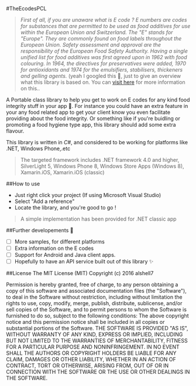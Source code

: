 #TheEcodesPCL
>*First of all, if you are unaware what is E code ?*
*E numbers are codes for substances that are permitted to be used as food additives for use within the European Union and Switzerland.
The "E" stands for "Europe". They are commonly found on food labels throughout the European Union.
Safety assessment and approval are the responsibility of the European Food Safety Authority.*
*Having a single unified list for food additives was first agreed upon in 1962 with food colouring. 
In 1964, the directives for preservatives were added, 1970 for antioxidants and 1974 for the emulsifiers, stabilisers, thickeners and gelling agents.*
(yeah I googled this :grimacing:, just to give an overview what this library is based on. You can [visit here](https://en.wikipedia.org/wiki/E_number) for more information on this..

A Portable class library to help you get to work on E codes for any kind food integrity stuff in your app :fork_and_knife:.
For instance you could have an extra feature in your any food related app to get your client know you even facilitate providing about the food integrity.
Or something like if you're buidling or promoting a food hygiene type app, this library should add some extra flavour.

This library is written in *C#*, and considered to be working for platforms like .NET, Windows Phone,.etc
>The targeted framework includes .NET framework 4.0 and higher, SilverLight 5, Windows Phone 8, Windows Store Apps (Windows 8),
Xamarin.iOS, Xamarin.iOS (classic)

##How to use
* Just right click your project (If using Microsoft Visual Studio)
* Select "Add a reference"
* Locate the library, and you're good to go !

>A simple implementation has been provided for .NET classic app

##Further developements :pushpin:
- [ ] More samples, for different platforms
- [ ] Extra information on the E codes
- [ ] Support for Android and Java client apps.
- [ ] Hopefully to have an API service built out of this library :sparkles:

##License
The MIT License (MIT)
Copyright (c) 2016 alshell7

  Permission is hereby granted, free of charge, to any person obtaining a copy of this software and associated documentation files (the "Software"), to deal in the Software without restriction, including without limitation the rights to use, copy, modify, merge, publish, distribute, sublicense, and/or sell copies of the Software, and to permit persons to whom the Software is furnished to do so, subject to the following conditions:
  The above copyright notice and this permission notice shall be included in all copies or substantial portions of the Software.
  THE SOFTWARE IS PROVIDED "AS IS", WITHOUT WARRANTY OF ANY KIND, EXPRESS OR IMPLIED, INCLUDING BUT NOT LIMITED TO THE WARRANTIES OF MERCHANTABILITY, FITNESS FOR A PARTICULAR PURPOSE AND NONINFRINGEMENT. IN NO EVENT SHALL THE AUTHORS OR COPYRIGHT HOLDERS BE LIABLE FOR ANY CLAIM, DAMAGES OR OTHER LIABILITY, WHETHER IN AN ACTION OF CONTRACT, TORT OR OTHERWISE, ARISING FROM, OUT OF OR IN CONNECTION WITH THE SOFTWARE OR THE USE OR OTHER DEALINGS IN THE SOFTWARE.
